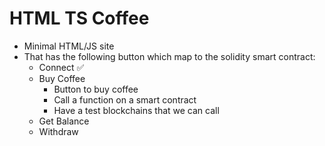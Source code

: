 # HTML TS Coffee
- Minimal HTML/JS site
- That has the following button which map to the solidity smart contract:
    - Connect ✅
    - Buy Coffee
        - Button to buy coffee
        - Call a function on a smart contract
        - Have a test blockchains that we can call
    - Get Balance
    - Withdraw